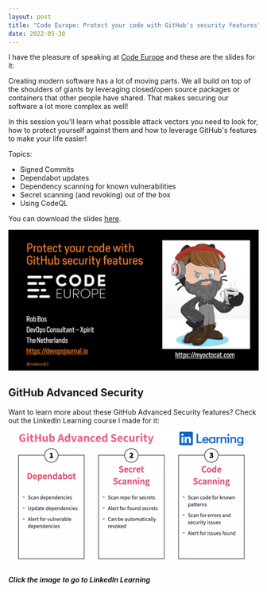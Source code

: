 ```yaml
---
layout: post
title: "Code Europe: Protect your code with GitHub's security features"
date: 2022-05-30
---
```


I have the pleasure of speaking at [Code Europe](https://www.codeeurope.pl/en/speakers/rob-bos) and these are the slides for it:

Creating modern software has a lot of moving parts. We all build on top of the shoulders of giants by leveraging closed/open source packages or containers that other people have shared. That makes securing our software a lot more complex as well!

In this session you'll learn what possible attack vectors you need to look for, how to protect yourself against them and how to leverage GitHub's features to make your life easier!

Topics:

- Signed Commits
- Dependabot updates
- Dependency scanning for known vulnerabilities
- Secret scanning (and revoking) out of the box
- Using CodeQL

You can download the slides [here](https://devopsjournal.io/slides/20220530%20Code%20Europe%20Protect%20your%20code%20with%20GitHub%20security%20features.pdf).

[![Opening slide of the presentation](/images/2022/20220530/20220530_Opening.png)](https://devopsjournal.io/slides/20220530%20Code%20Europe%20Protect%20your%20code%20with%20GitHub%20security%20features.pdf)

## GitHub Advanced Security
Want to learn more about these GitHub Advanced Security features? Check out the LinkedIn Learning course I made for it:  
[![Image of my GitHub Advanced Security course at LinkedIn Learning](/images/LinkedIn_Learning/GitHub_Advanced_Security_02_500x281.png)](https://www.linkedin.com/learning/github-advanced-security)
##### Click the image to go to LinkedIn Learning